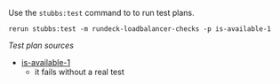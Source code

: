 
Use the `stubbs:test` command to to run test plans.

    rerun stubbs:test -m rundeck-loadbalancer-checks -p is-available-1

*Test plan sources*

* [is-available-1](tests/is-available-1.html)
  * it fails without a real test


